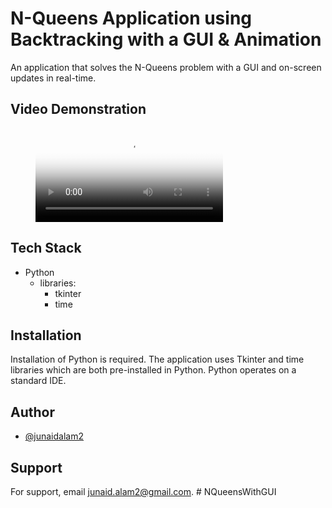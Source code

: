 
# N-Queens Application using Backtracking with a GUI & Animation
An application that solves the N-Queens problem with a GUI and on-screen updates in real-time.


## Video Demonstration

<figure class="video_container">
  <video controls="true" allowfullscreen="true" poster="queen.png">
    <source src="recording-2022-08-21-13-42-18.webm" type="video/webm">
  </video>
</figure>


## Tech Stack

- Python
  - libraries:
    - tkinter
    - time


## Installation
Installation of Python is required. The application uses Tkinter and time libraries which are both pre-installed in Python. Python operates on a standard IDE. 

## Author

- [@junaidalam2](https://github.com/junaidalam2)


## Support

For support, email junaid.alam2@gmail.com.
#   N Q u e e n s W i t h G U I  
 